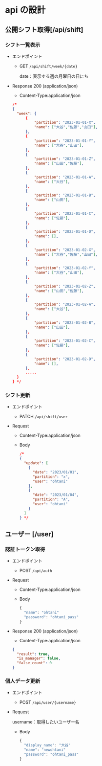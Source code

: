 # api の設計

## 公開シフト取得[/api/shift]

### シフト一覧表示

- エンドポイント

  - GET `/api/shift/week/{date}`

    date：表示する週の月曜日の日にち

- Response 200 (application/json)

  - Content-Type:application/json

  ```json
  /*
  {
    "week": {
        {
            "partition": "2023-01-01-X",
            "name": ["大谷","佐藤","山田"],
        },
        {
            "partition": "2023-01-01-Y",
            "name": ["大谷","山田"],
        },
        {
            "partition": "2023-01-01-Z",
            "name": ["山田","佐藤"],
        },
        {
            "partition": "2023-01-01-A",
            "name": ["大谷"],
        },
        {
            "partition": "2023-01-01-B",
            "name": ["山田"],
        },
        {
            "partition": "2023-01-01-C",
            "name": ["佐藤"],
        },
        {
            "partition": "2023-01-01-D",
            "name": [],
        },
        {
            "partition": "2023-01-02-X",
            "name": ["大谷","佐藤","山田"],
        },
        {
            "partition": "2023-01-02-Y",
            "name": ["大谷","山田"],
        },
        {
            "partition": "2023-01-02-Z",
            "name": ["山田","佐藤"],
        },
        {
            "partition": "2023-01-02-A",
            "name": ["大谷"],
        },
        {
            "partition": "2023-01-02-B",
            "name": ["山田"],
        },
        {
            "partition": "2023-01-02-C",
            "name": ["佐藤"],
        },
        {
            "partition": "2023-01-02-D",
            "name": [],
        },
        .....
    }
  } */
  ```

### シフト更新

- エンドポイント

  - PATCH `/api/shift/user`

- Request

  - Content-Type:application/json

  - Body

    ```json
    /*
    {
      "update": [
        {
          "date": "2023/01/01",
          "partition": "x",
          "user": "ohtani"
        },
        {
          "date": "2023/01/04",
          "partition": "A",
          "user": "ohtani"
        }
      ]
    } */
    ```

## ユーザー [/user]

### 認証トークン取得

- エンドポイント

  - POST `/api/auth`

- Request

  - Content-Type:application/json
  - Body

    ```js
    {
      "name": "ohtani"
      "password": "ohtani_pass"
    }
    ```

- Response 200 (application/json)

  - Content-Type:application/json

  ```json
  {
    "result": true,
    "is_manager": false,
    "false_count": 0
  }
  ```

### 個人データ更新

- エンドポイント

  - POST `/api/user/{username}`

- Request

  username：取得したいユーザー名

  - Body

    ```js
    {
      "display_name": "大谷"
      "name": "newohtani"
      "password": "ohtani_pass"
    }
    ```

